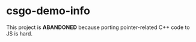 # csgo-demo-info

This project is **ABANDONED** because porting pointer-related C++ code to JS is hard.
